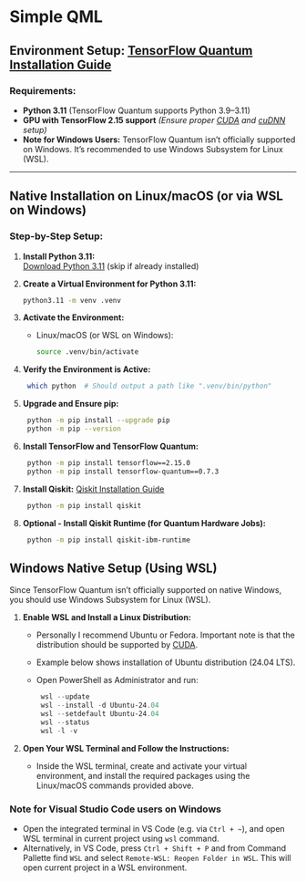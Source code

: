 # Simple QML

## Environment Setup: [TensorFlow Quantum Installation Guide](https://www.tensorflow.org/quantum/install)

### Requirements:
- **Python 3.11** (TensorFlow Quantum supports Python 3.9–3.11)
- **GPU with TensorFlow 2.15 support** *(Ensure proper [CUDA](https://docs.nvidia.com/cuda/cuda-installation-guide-linux/index.html) and [cuDNN](https://developer.nvidia.com/cudnn) setup)*
- **Note for Windows Users:** TensorFlow Quantum isn’t officially supported on Windows. It’s recommended to use Windows Subsystem for Linux (WSL).

---

## Native Installation on Linux/macOS (or via WSL on Windows)

### Step-by-Step Setup:

1. **Install Python 3.11:**  
   [Download Python 3.11](https://www.python.org/downloads/release/python-31111/) (skip if already installed)

2. **Create a Virtual Environment for Python 3.11:**

   ```bash
   python3.11 -m venv .venv
   ```

3. **Activate the Environment:**
   - Linux/macOS (or WSL on Windows):

       ```bash
       source .venv/bin/activate
       ```

4. **Verify the Environment is Active:**

   ```bash
    which python  # Should output a path like ".venv/bin/python"
   ```

5. **Upgrade and Ensure pip:**

   ```bash
    python -m pip install --upgrade pip
    python -m pip --version
   ```

6. **Install TensorFlow and TensorFlow Quantum:**

   ```bash
    python -m pip install tensorflow==2.15.0
    python -m pip install tensorflow-quantum==0.7.3
   ```

7. **Install Qiskit:**
    [Qiskit Installation Guide](https://docs.quantum.ibm.com/guides/install-qiskit)

   ```bash
    python -m pip install qiskit
   ```

8. **Optional - Install Qiskit Runtime (for Quantum Hardware Jobs):**

   ```bash
    python -m pip install qiskit-ibm-runtime
   ```

## Windows Native Setup (Using WSL)

Since TensorFlow Quantum isn’t officially supported on native Windows, you should use Windows Subsystem for Linux (WSL).

1. **Enable WSL and Install a Linux Distribution:**
   - Personally I recommend Ubuntu or Fedora. Important note is that the distribution should be supported by [CUDA](https://developer.nvidia.com/cuda-downloads?target_os=Linux&target_arch=x86_64&Distribution=Ubuntu).
   - Example below shows installation of Ubuntu distribution (24.04 LTS).
   - Open PowerShell as Administrator and run:

       ```powershell
        wsl --update
        wsl --install -d Ubuntu-24.04
        wsl --setdefault Ubuntu-24.04
        wsl --status
        wsl -l -v
       ```

2. **Open Your WSL Terminal and Follow the Instructions:**
    - Inside the WSL terminal, create and activate your virtual environment, and install the required packages using the Linux/macOS commands provided above.

### Note for Visual Studio Code users on Windows

- Open the integrated terminal in VS Code (e.g. via `Ctrl + ~`), and open WSL terminal in current project using `wsl` command.
- Alternatively, in VS Code, press `Ctrl + Shift + P` and from Command Pallette find `WSL` and select `Remote-WSL: Reopen Folder in WSL`. This will open current project in a WSL environment.
